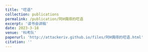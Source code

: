 ```yaml
---
title: "呓语"
collection: publications
permalink: /publication/阿H偶得的呓语
excerpt: '读书会讲稿'
date: 2023-3-18
venue: '科考队'
paperurl: 'http://attackeriv.github.io/files/阿H偶得的呓语.html'
citation: ''
---
```

